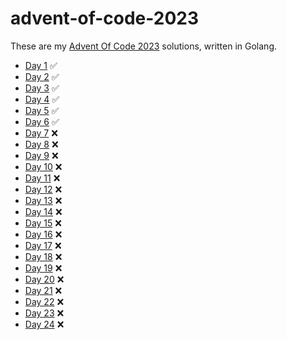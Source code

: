 # advent-of-code-2023

These are my [Advent Of Code 2023](https://adventofcode.com/2023) solutions, written in Golang.

* [Day 1](day-1/README.md)   ✅
* [Day 2](day-2/README.md)   ✅
* [Day 3](day-3/README.md)   ✅
* [Day 4](day-4/README.md)   ✅
* [Day 5](day-5/README.md)   ✅
* [Day 6](day-6/README.md)   ✅
* [Day 7](day-7/README.md)   ❌
* [Day 8](day-8/README.md)   ❌
* [Day 9](day-9/README.md)   ❌
* [Day 10](day-10/README.md) ❌
* [Day 11](day-11/README.md) ❌
* [Day 12](day-12/README.md) ❌
* [Day 13](day-13/README.md) ❌
* [Day 14](day-14/README.md) ❌
* [Day 15](day-15/README.md) ❌
* [Day 16](day-16/README.md) ❌
* [Day 17](day-17/README.md) ❌
* [Day 18](day-18/README.md) ❌
* [Day 19](day-19/README.md) ❌
* [Day 20](day-20/README.md) ❌
* [Day 21](day-21/README.md) ❌
* [Day 22](day-22/README.md) ❌
* [Day 23](day-23/README.md) ❌
* [Day 24](day-24/README.md) ❌